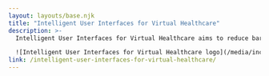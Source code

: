 ```yaml
---
layout: layouts/base.njk
title: "Intelligent User Interfaces for Virtual Healthcare"
description: >-
  Intelligent User Interfaces for Virtual Healthcare aims to reduce barriers to accessing healthcare through inclusive guidelines for (virtual or in-person) healthcare and an approach to personalization in these settings.

  ![Intelligent User Interfaces for Virtual Healthcare logo](/media/inclusive-virtual-healthcare.png)
link: /intelligent-user-interfaces-for-virtual-healthcare/
---
```

